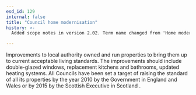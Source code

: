 ```yaml
---
esd_id: 129
internal: false
title: "Council home modernisation"
history: >-
  Added scope notes in version 2.02. Term name changed from 'Home modernisation - council properties' to 'Housing - council - home modernisation' in version 3.00. Name changed to 'Council home modernisation' in version 4.00.

---
```


Improvements to local authority owned and run properties to bring them up to current acceptable living standards. The improvements should include double-glazed windows, replacement kitchens and bathrooms, updated heating systems. 
All Councils have been set a target of raising the standard of all its properties by the year 2010 by the Government in England and Wales or by 2015 by the Scottish Executive in Scotland .

